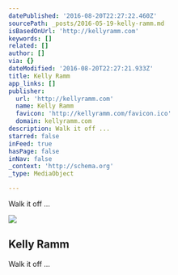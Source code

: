 ```yaml
---
datePublished: '2016-08-20T22:27:22.460Z'
sourcePath: _posts/2016-05-19-kelly-ramm.md
isBasedOnUrl: 'http://kellyramm.com'
keywords: []
related: []
author: []
via: {}
dateModified: '2016-08-20T22:27:21.933Z'
title: Kelly Ramm
app_links: []
publisher:
  url: 'http://kellyramm.com'
  name: Kelly Ramm
  favicon: 'http://kellyramm.com/favicon.ico'
  domain: kellyramm.com
description: Walk it off ...
starred: false
inFeed: true
hasPage: false
inNav: false
_context: 'http://schema.org'
_type: MediaObject

---
```

Walk it off ...

<article style=""><img src="https://s3-us-west-2.amazonaws.com/the-grid-img/p/334e6f26a27868da2d99258bfceb234c0b2f1842.jpg" /><h1>Kelly Ramm</h1><p>Walk it off ...</p></article>